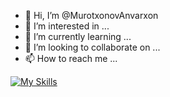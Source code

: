 - 👋 Hi, I’m @MurotxonovAnvarxon
- 👀 I’m interested in ...
- 🌱 I’m currently learning ...
- 💞️ I’m looking to collaborate on ...
- 📫 How to reach me ...

[![My Skills](https://skillicons.dev/icons?i=java,kotlin,nodejs,figma&theme=light)](https://skillicons.dev)

<!---
MurotxonovAnvarxon/MurotxonovAnvarxon is a ✨ special ✨ repository because its `README.md` (this file) appears on your GitHub profile.
You can click the Preview link to take a look at your changes.
--->
